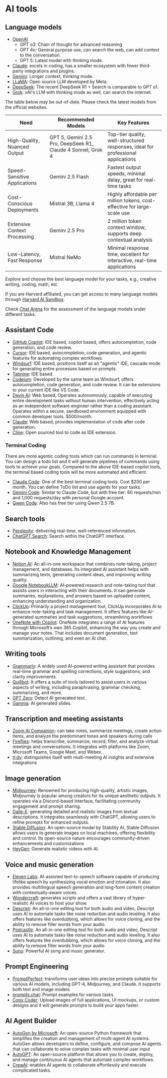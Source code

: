 # AI tools

## Language models

- [OpenAI](https://chatgpt.com/)
    - GPT o3: Chain of thought for advanced reasoning
    - GPT 4o: General purpose use, can search the web, can add context to the conversation.
    - GPT 5: Latest model with thinking mode.
- [Claude](https://www.anthropic.com/): excels in coding, has a smaller ecosystem with fewer third-party integrations and plugins.
- [Gemini](https://gemini.google.com/): Longer context, thinking mode.
- [LLaMA](https://www.llama.com/): Open source LLM developed by Meta.
- [DeepSeek](https://www.deepseek.com/): The recent DeepSeek R1 + Search is comparable to GPT o1.
- [Grok](https://grok.com/): xAI's LLM with thinking mode as well, can search the internet.

The table below may be out-of-date. Please check the latest models from the official websites.

| **Need**                         | **Recommended Models**                        | **Key Features**                                                                 |
|-----------------------------------|-----------------------------------------------|----------------------------------------------------------------------------------|
| High-Quality, Nuanced Output      | GPT 5, Gemini 2.5 Pro, DeepSeek R1, Claude 4 Sonnet, Grok 4| Top-tier quality, well-structured responses, ideal for professional applications |
| Speed-Sensitive Applications      | Gemini 2.5 Flash       | Fastest output speeds, minimal delay, great for real-time tasks                  |
| Cost-Conscious Deployments        | Mistral 3B, Llama 4                      | Highly affordable per million tokens, cost-effective for large-scale use         |
| Extensive Context Processing      | Gemini 2.5 Pro                  | 2 million token context window, supports deep contextual analysis                |
| Low-Latency, Fast Response        | Mistral NeMo                      | Minimal response time, excellent for interactive, real-time applications         |

Explore and choose the best language model for your tasks, e.g., creative writing, coding, math, etc.

If you are Harvard affiliated, you can get access to many language models through [Harvard AI Sandbox](https://huit.harvard.edu/ai-sandbox).

Check [Chat Arena](https://lmarena.ai/?leaderboard) for the assessment of the language models under different tasks.

## Assistant Code

- [GitHub Copilot](https://github.com/features/copilot): IDE based, copilot based, offers autocompletion, code generation, and code review.
- [Cursor](https://www.cursor.com/): IDE based, autocompletion, code generation, and agentic features for automating complex workflows.
- [Windsurf](https://windsurf.dev/): IDE based, positions itself as an "agentic" IDE, cascade mode for generating entire processes based on prompts.
- [Tabnine](https://www.tabnine.com/): IDE based
- [Codeium](https://codeium.com/): Developed by the same team as Windsurf, offers autocompletion, code generation, and code review. It can be extensions to your current IDE like VS Code.
- [Devin AI](https://devin.ai/): Web based, Operates autonomously, capable of executing entire development tasks without human intervention, effectively acting as an independent software engineer rather than a coding assistant. Operates within a secure, sandboxed environment equipped with common developer tools. $500/month.
- [Claude](https://www.anthropic.com/): Web based, provides implementation of code after code generation.
- [Cline](https://github.com/cline/cline): Open sourced tool to code as IDE extension.

### Terminal Coding

There are more agentic coding tools which can run commands in terminal. You can design a todo list and it will generate pipelines of commands using tools to achieve your goals. Compared to the above IDE-based copilot tools, the terminal based coding tools will be more automated and efficient.

- [Claude Code](https://www.anthropic.com/claude-code): One of the best terminal coding tools. Cost $200 per month. You can define ToDo list and use agents for your tasks.
- [Gemini Code](https://github.com/google-gemini/gemini-cli): Similar to Claude Code, but with free tier: 60 requests/min and 1,000 requests/day with personal Google account.
- [Qwen Code](https://github.com/QwenLM/qwen-code): Also has free tier using Qwen 2.5 7B.

## Search tools

- [Perplexity](https://www.perplexity.ai/): delivering real-time, well-referenced information.
- [ChatGPT Search](https://chatgpt.com/?hints=search): Search within the ChatGPT interface.



## Notebook and Knowledge Management

- [Notion AI](https://www.notion.com/help/guides/category/ai): An all-in-one workspace that combines note-taking, project management, and databases. Its integrated AI assistant helps with summarizing texts, generating content ideas, and improving writing quality.
- [Google NotebookLLM](https://notebooklm.google.com/): AI-powered research and note-taking tool that assists users in interacting with their documents. It can generate summaries, explanations, and answers based on uploaded content, enhancing understanding and organization.
- [ClickUp](https://clickup.com/): Primarily a project management tool, ClickUp incorporates AI to enhance note-taking and task management. It offers features like AI-generated summaries and task suggestions, streamlining workflows
- [OneNote with Copilot](https://support.microsoft.com/en-us/office/welcome-to-copilot-in-onenote-34b30802-02ae-4676-a88c-82f8d5e586dd): OneNote integrates a range of AI features through Microsoft’s own 365 Copilot, enhancing the way you create and manage your notes. That includes document generation, text summarization, outlining, and even an AI chat.

## Writing tools

- [Grammarly](https://www.grammarly.com/): A widely used AI-powered writing assistant that provides real-time grammar and spelling corrections, style suggestions, and clarity improvements. 
- [Quillbot](https://quillbot.com/): It offers a suite of tools tailored to assist users in various aspects of writing, including paraphrasing, grammar checking, summarizing, and more.
- [GPT Zero](https://www.gptzero.com/): Detect AI generated text.
- [Gamma](https://gamma.app/): AI generated slides.

## Transcription and meeting assistants

- [Zoom AI Companion](https://www.zoom.com/en/ai-assistant/): can take notes, summarize meetings, create action items, and analyze the predominant tones and speakers during calls
- [Fireflies](https://fireflies.ai/): helps transcribe, summarize, record, filter, and analyze virtual meetings and conversations. It integrates with platforms like Zoom, Microsoft Teams, Google Meet, and Webex.
- [tl;dv](https://tldv.io/): distinguishes itself with multi-meeting AI insights and extensive integrations

## Image generation

- [Midjourney](https://www.midjourney.com/): Renowned for producing high-quality, artistic images, Midjourney is popular among creators for its unique aesthetic outputs. It operates via a Discord-based interface, facilitating community engagement and prompt sharing.
- [Dalle-E](https://labs.openai.com/a/dalle-e): generating detailed and realistic images from textual descriptions. It integrates seamlessly with ChatGPT, allowing users to refine prompts for enhanced outputs.
- [Stable Diffusion](https://huggingface.co/stabilityai): An open-source model by Stability AI, Stable Diffusion allows users to generate images on local machines, offering flexibility and control. Its open-source nature encourages community-driven enhancements and customizations
- [HeyGen](https://www.heygen.com/): Generate realistic videos with AI.

## Voice and music generation

- [Eleven Labs](https://elevenlabs.io/): AI-assisted text-to-speech software capable of producing lifelike speech by synthesizing vocal emotion and intonation. It also provides multilingual speech generation and long-form content creation with contextually-aware voices.
- [Wondercraft](https://www.wondercraft.ai/): generates scripts and offers a vast library of hyper-realistic AI voices to host your show. 
- [Descript](https://www.descript.com/): An all-in-one editing tool for both audio and video, Descript uses AI to automate tasks like noise reduction and audio leveling. It also offers features like overdubbing, which allows for voice cloning, and the ability to remove filler words from your audio.
- [Podcastle](https://podcastle.ai/): An all-in-one editing tool for both audio and video, Descript uses AI to automate tasks like noise reduction and audio leveling. It also offers features like overdubbing, which allows for voice cloning, and the ability to remove filler words from your audio
- [Suno](https://suno.com/): Powerful AI song and music generator.


## Prompt Engineering

- [PromptPerfect](https://promptperfect.jina.ai/): transforms user ideas into precise prompts suitable for various AI models, including GPT-4, Midjourney, and Claude. It supports both text and image models
- [prompts.chat](https://prompts.chat/): Prompt examples for various tasks.
- [Copy Coder](https://copycoder.ai/): Upload images of full applications, UI mockups, or custom designs and it will generate prompts to build your apps faster.

## AI Agent Builder

- [AutoGen by Microsoft](https://microsoft.github.io/autogen/0.2/): An open-source Python framework that simplifies the creation and management of multi-agent AI systems. AutoGen allows developers to define, configure, and compose AI agents that can collaborate to solve complex tasks with minimal user input
- [AutoGPT](https://github.com/Significant-Gravitas/AutoGPT): An open-source platform that allows you to create, deploy, and manage continuous AI agents that automate complex workflows.
- [CrewAI](https://www.crewai.com/): enables AI agents to collaborate effortlessly and execute complicated tasks. 